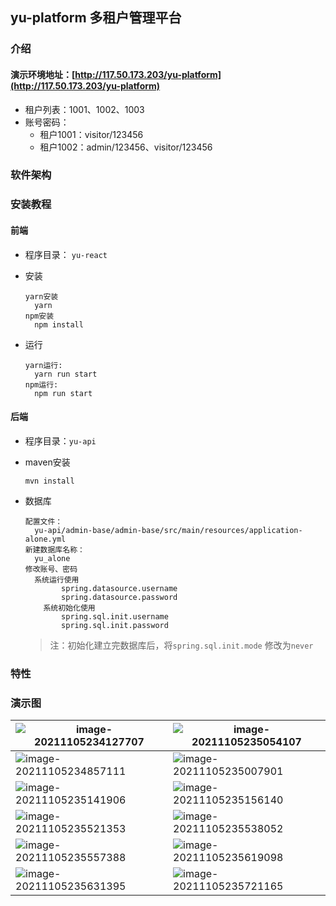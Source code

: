 ## yu-platform 多租户管理平台

### 介绍

#### **演示环境地址**：[http://117.50.173.203/yu-platform](http://117.50.173.203/yu-platform)

* 租户列表：1001、1002、1003
* 账号密码：
  * 租户1001：visitor/123456
  * 租户1002：admin/123456、visitor/123456

### 软件架构

### 安装教程

#### 前端

* 程序目录：	`yu-react`

* 安装

  ```shell
  yarn安装
  	yarn
  npm安装
  	npm install
  ```

* 运行

  ```shell
  yarn运行:
  	yarn run start
  npm运行:
  	npm run start
  ```
#### 后端

* 程序目录：`yu-api`

* maven安装

  ```shell
  mvn install
  ```

* 数据库

  ```
  配置文件：
  	yu-api/admin-base/admin-base/src/main/resources/application-alone.yml
  新建数据库名称：
  	yu_alone
  修改账号、密码
  	系统运行使用
          spring.datasource.username
          spring.datasource.password
      系统初始化使用
          spring.sql.init.username
          spring.sql.init.password
  ```

  > 注：初始化建立完数据库后，将`spring.sql.init.mode` 修改为`never`

### 特性

### 演示图

| <img src="https://gitee.com/wangxd-yu/images/raw/master/yu-platform/image-%E7%94%A8%E6%88%B7%E7%AE%A1%E7%90%86.png" alt="image-20211105234127707"  /> | ![image-20211105235054107](https://gitee.com/wangxd-yu/images/raw/master/yu-platform/image-20211105235054107.png) |
| ------------------------------------------------------------ | ------------------------------------------------------------ |
| ![image-20211105234857111](https://gitee.com/wangxd-yu/images/raw/master/yu-platform/image-20211105234857111.png) | ![image-20211105235007901](https://gitee.com/wangxd-yu/images/raw/master/yu-platform/image-20211105235007901.png) |
| ![image-20211105235141906](https://gitee.com/wangxd-yu/images/raw/master/yu-platform/image-20211105235141906.png) | ![image-20211105235156140](https://gitee.com/wangxd-yu/images/raw/master/yu-platform/image-20211105235156140.png) |
| ![image-20211105235521353](https://gitee.com/wangxd-yu/images/raw/master/yu-platform/image-20211105235521353.png) | ![image-20211105235538052](https://gitee.com/wangxd-yu/images/raw/master/yu-platform/image-20211105235538052.png) |
| ![image-20211105235557388](https://gitee.com/wangxd-yu/images/raw/master/yu-platform/image-20211105235557388.png) | ![image-20211105235619098](https://gitee.com/wangxd-yu/images/raw/master/yu-platform/image-20211105235619098.png) |
| ![image-20211105235631395](https://gitee.com/wangxd-yu/images/raw/master/yu-platform/image-20211105235631395.png) | ![image-20211105235721165](https://gitee.com/wangxd-yu/images/raw/master/yu-platform/image-20211105235721165.png) |

